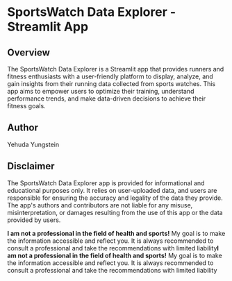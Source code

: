 # SportsWatch Data Explorer - Streamlit App
## Overview
The SportsWatch Data Explorer is a Streamlit app that provides runners and fitness enthusiasts with a user-friendly platform to display, analyze, and gain insights from their running data collected from sports watches. 
This app aims to empower users to optimize their training, understand performance trends, and make data-driven decisions to achieve their fitness goals.

## Author
Yehuda Yungstein

## Disclaimer
The SportsWatch Data Explorer app is provided for informational and educational purposes only. It relies on user-uploaded data, and users are responsible for ensuring the accuracy and legality of the data they provide. The app's authors and contributors are not liable for any misuse, misinterpretation, or damages resulting from the use of this app or the data provided by users.

**I am not a professional in the field of health and sports!** My goal is to make the information accessible and reflect you. It is always recommended to consult a professional and take the recommendations with limited liability**I am not a professional in the field of health and sports!** My goal is to make the information accessible and reflect you. It is always recommended to consult a professional and take the recommendations with limited liability
